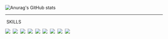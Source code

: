 ![Anurag's GitHub stats](https://github-readme-stats.vercel.app/api?username=AKANY99&show_icons=true&theme=radical)
<hr>
<div id=''>
  <p>&nbsp;SKILLS</p>
  <img src="https://img.shields.io/badge/JAVA-3766AB?style=flat-square"/>&nbsp;
  <img src="https://img.shields.io/badge/JavaScript-F7DF1E?style=flat-square&logo=JavaScript&logoColor=white"/>&nbsp;
  <img src="https://img.shields.io/badge/Oracle-F80000?style=flat-square&logo=Oracle&logoColor=white"/>&nbsp;
  <img src="https://img.shields.io/badge/MySQL-4479A1?style=flat-square&logo=MySQL&logoColor=white"/>&nbsp;
  <img src="https://img.shields.io/badge/MyBatis-5B0BB5?style=flat-square"/>&nbsp; 
  <img src="https://img.shields.io/badge/HTML5-E34F26?style=flat-square&logo=HTML5&logoColor=white"/>&nbsp;
  <img src="https://img.shields.io/badge/jQuery-0769AD?style=flat-square&logo=jQuery&logoColor=white"/>&nbsp;
  <img src="https://img.shields.io/badge/Spring-6DB33F?style=flat-square&logo=Spring&logoColor=black"/>&nbsp;
  <img src="https://img.shields.io/badge/CSS3-1572B6?style=flat-square&logo=CSS3&logoColor=white"/>&nbsp;
</div>
